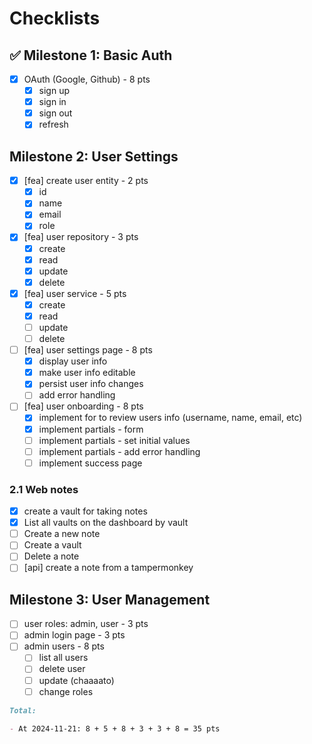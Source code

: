 # Checklists

## ✅ Milestone 1: Basic Auth

- [x] OAuth (Google, Github) - 8 pts
  - [x] sign up
  - [x] sign in
  - [x] sign out
  - [x] refresh

## Milestone 2: User Settings

- [x] [fea] create user entity - 2 pts
  - [x] id
  - [x] name
  - [x] email
  - [x] role

- [x] [fea] user repository - 3 pts
  - [x] create
  - [x] read
  - [x] update
  - [x] delete

- [x] [fea] user service - 5 pts
  - [x] create
  - [x] read
  - [ ] update
  - [ ] delete

- [ ] [fea] user settings page - 8 pts
  - [x] display user info
  - [x] make user info editable
  - [x] persist user info changes
  - [ ] add error handling

- [ ] [fea] user onboarding - 8 pts
  - [x] implement for to review users info (username, name, email, etc)
  - [x] implement partials - form
  - [ ] implement partials - set initial values
  - [ ] implement partials - add error handling
  - [ ] implement success page

### 2.1 Web notes

- [x] create a vault for taking notes
- [x] List all vaults on the dashboard by vault
- [ ] Create a new note
- [ ] Create a vault
- [ ] Delete a note
- [ ] [api] create a note from a tampermonkey

## Milestone 3: User Management

- [ ] user roles: admin, user - 3 pts
- [ ] admin login page - 3 pts
- [ ] admin users - 8 pts
  - [ ] list all users
  - [ ] delete user
  - [ ] update (chaaaato)
  - [ ] change roles

```md
Total:

- At 2024-11-21: 8 + 5 + 8 + 3 + 3 + 8 = 35 pts
```
